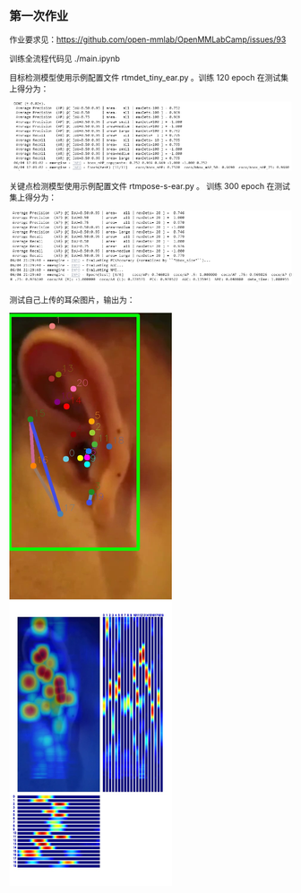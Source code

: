 
## 第一次作业

作业要求见：https://github.com/open-mmlab/OpenMMLabCamp/issues/93

训练全流程代码见 ./main.ipynb

目标检测模型使用示例配置文件 rtmdet_tiny_ear.py 。训练 120 epoch 在测试集上得分为：

![](./img/detection_map.png)

关键点检测模型使用示例配置文件 rtmpose-s-ear.py 。 训练 300 epoch 在测试集上得分为：

![](./img/rtmpose_socre.png)

测试自己上传的耳朵图片，输出为：

![](./outputs/G2_RTMDet-RTMPose/myear.jpg)

